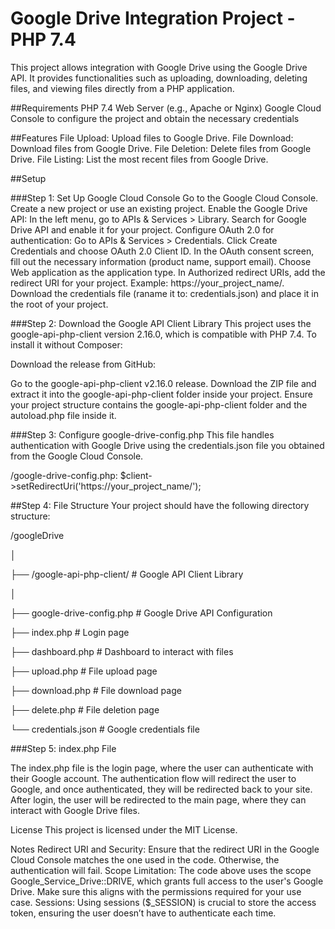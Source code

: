 # Google Drive Integration Project - PHP 7.4
This project allows integration with Google Drive using the Google Drive API. It provides functionalities such as uploading, downloading, deleting files, and viewing files directly from a PHP application.


##Requirements
PHP 7.4
Web Server (e.g., Apache or Nginx)
Google Cloud Console to configure the project and obtain the necessary credentials


##Features
File Upload: Upload files to Google Drive.
File Download: Download files from Google Drive.
File Deletion: Delete files from Google Drive.
File Listing: List the most recent files from Google Drive.


##Setup

###Step 1: Set Up Google Cloud Console
Go to the Google Cloud Console.
Create a new project or use an existing project.
Enable the Google Drive API:
In the left menu, go to APIs & Services > Library.
Search for Google Drive API and enable it for your project.
Configure OAuth 2.0 for authentication:
Go to APIs & Services > Credentials.
Click Create Credentials and choose OAuth 2.0 Client ID.
In the OAuth consent screen, fill out the necessary information (product name, support email).
Choose Web application as the application type.
In Authorized redirect URIs, add the redirect URI for your project. Example: https://your_project_name/.
Download the credentials file (raname it to: credentials.json) and place it in the root of your project.

###Step 2: Download the Google API Client Library
This project uses the google-api-php-client version 2.16.0, which is compatible with PHP 7.4. To install it without Composer:

Download the release from GitHub:

Go to the google-api-php-client v2.16.0 release.
Download the ZIP file and extract it into the google-api-php-client folder inside your project.
Ensure your project structure contains the google-api-php-client folder and the autoload.php file inside it.

###Step 3: Configure google-drive-config.php
This file handles authentication with Google Drive using the credentials.json file you obtained from the Google Cloud Console.

/google-drive-config.php: $client->setRedirectUri('https://your_project_name/');



##Step 4: File Structure
Your project should have the following directory structure:

/googleDrive

│

├── /google-api-php-client/          # Google API Client Library

│

├── google-drive-config.php         # Google Drive API Configuration

├── index.php                       # Login page

├── dashboard.php                   # Dashboard to interact with files

├── upload.php                      # File upload page 

├── download.php                    # File download page

├── delete.php                      # File deletion page

└── credentials.json                # Google credentials file


###Step 5: index.php File

The index.php file is the login page, where the user can authenticate with their Google account. The authentication flow will redirect the user to Google, and once authenticated, they will be redirected back to your site.
After login, the user will be redirected to the main page, where they can interact with Google Drive files.


License
This project is licensed under the MIT License.


Notes
Redirect URI and Security: Ensure that the redirect URI in the Google Cloud Console matches the one used in the code. Otherwise, the authentication will fail.
Scope Limitation: The code above uses the scope Google_Service_Drive::DRIVE, which grants full access to the user's Google Drive. Make sure this aligns with the permissions required for your use case.
Sessions: Using sessions ($_SESSION) is crucial to store the access token, ensuring the user doesn’t have to authenticate each time.
